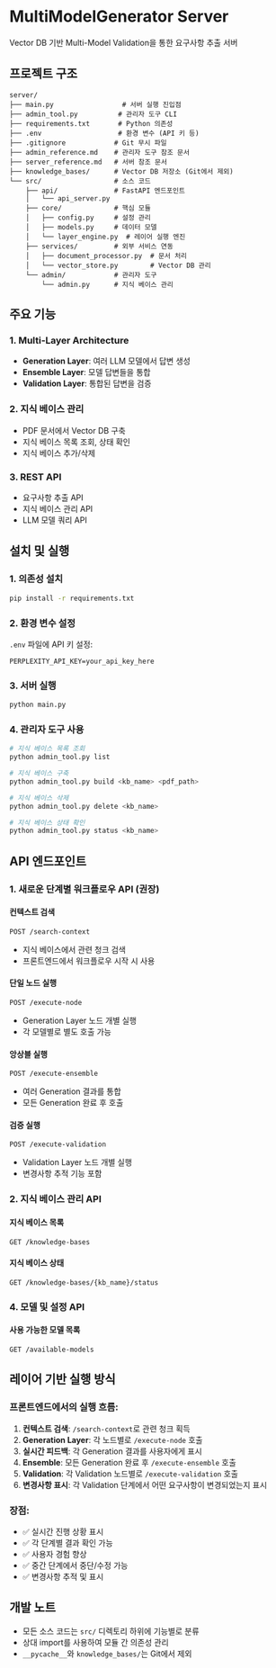 # MultiModelGenerator Server

Vector DB 기반 Multi-Model Validation을 통한 요구사항 추출 서버

## 프로젝트 구조

```text
server/
├── main.py                 # 서버 실행 진입점
├── admin_tool.py          # 관리자 도구 CLI
├── requirements.txt       # Python 의존성
├── .env                   # 환경 변수 (API 키 등)
├── .gitignore            # Git 무시 파일
├── admin_reference.md    # 관리자 도구 참조 문서
├── server_reference.md   # 서버 참조 문서
├── knowledge_bases/      # Vector DB 저장소 (Git에서 제외)
└── src/                  # 소스 코드
    ├── api/              # FastAPI 엔드포인트
    │   └── api_server.py
    ├── core/             # 핵심 모듈
    │   ├── config.py     # 설정 관리
    │   ├── models.py     # 데이터 모델
    │   └── layer_engine.py  # 레이어 실행 엔진
    ├── services/         # 외부 서비스 연동
    │   ├── document_processor.py  # 문서 처리
    │   └── vector_store.py        # Vector DB 관리
    └── admin/            # 관리자 도구
        └── admin.py      # 지식 베이스 관리
```

## 주요 기능

### 1. Multi-Layer Architecture

- **Generation Layer**: 여러 LLM 모델에서 답변 생성
- **Ensemble Layer**: 모델 답변들을 통합
- **Validation Layer**: 통합된 답변을 검증

### 2. 지식 베이스 관리

- PDF 문서에서 Vector DB 구축
- 지식 베이스 목록 조회, 상태 확인
- 지식 베이스 추가/삭제

### 3. REST API

- 요구사항 추출 API
- 지식 베이스 관리 API
- LLM 모델 쿼리 API

## 설치 및 실행

### 1. 의존성 설치

```bash
pip install -r requirements.txt
```

### 2. 환경 변수 설정

`.env` 파일에 API 키 설정:

```env
PERPLEXITY_API_KEY=your_api_key_here
```

### 3. 서버 실행

```bash
python main.py
```

### 4. 관리자 도구 사용

```bash
# 지식 베이스 목록 조회
python admin_tool.py list

# 지식 베이스 구축
python admin_tool.py build <kb_name> <pdf_path>

# 지식 베이스 삭제
python admin_tool.py delete <kb_name>

# 지식 베이스 상태 확인
python admin_tool.py status <kb_name>
```

## API 엔드포인트

### 1. **새로운 단계별 워크플로우 API** (권장)

#### 컨텍스트 검색
```http
POST /search-context
```
- 지식 베이스에서 관련 청크 검색
- 프론트엔드에서 워크플로우 시작 시 사용

#### 단일 노드 실행
```http
POST /execute-node
```
- Generation Layer 노드 개별 실행
- 각 모델별로 별도 호출 가능

#### 앙상블 실행
```http
POST /execute-ensemble
```
- 여러 Generation 결과를 통합
- 모든 Generation 완료 후 호출

#### 검증 실행
```http
POST /execute-validation
```
- Validation Layer 노드 개별 실행
- 변경사항 추적 기능 포함

### 2. **지식 베이스 관리 API**

#### 지식 베이스 목록
```http
GET /knowledge-bases
```

#### 지식 베이스 상태
```http
GET /knowledge-bases/{kb_name}/status
```

### 4. **모델 및 설정 API**

#### 사용 가능한 모델 목록
```http
GET /available-models
```

## 레이어 기반 실행 방식

### 프론트엔드에서의 실행 흐름:

1. **컨텍스트 검색**: `/search-context`로 관련 청크 획득
2. **Generation Layer**: 각 노드별로 `/execute-node` 호출
3. **실시간 피드백**: 각 Generation 결과를 사용자에게 표시
4. **Ensemble**: 모든 Generation 완료 후 `/execute-ensemble` 호출
5. **Validation**: 각 Validation 노드별로 `/execute-validation` 호출
6. **변경사항 표시**: 각 Validation 단계에서 어떤 요구사항이 변경되었는지 표시

### 장점:
- ✅ 실시간 진행 상황 표시
- ✅ 각 단계별 결과 확인 가능
- ✅ 사용자 경험 향상
- ✅ 중간 단계에서 중단/수정 가능
- ✅ 변경사항 추적 및 표시

## 개발 노트

- 모든 소스 코드는 `src/` 디렉토리 하위에 기능별로 분류
- 상대 import를 사용하여 모듈 간 의존성 관리
- `__pycache__`와 `knowledge_bases/`는 Git에서 제외

